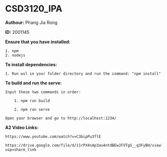 # CSD3120_IPA
**Authour:** Phang Jia Rong

**ID:** 2001145

**Ensure that you have installed:**

    1. npm 
    2. nodejs

**To install dependencies:**

    1. Run wsl in your folder directory and run the command: "npm install"

**To build and run the serve:**
    
    Input these two commands in order:
        
        1. npm run build

        2. npm run serve

    Open your browser and go to http://localhost:1234/

**A2 Video Links:**

    https://www.youtube.com/watch?v=C3bipPu3flE

    https://drive.google.com/file/d/11rPX4sAp3au4ntdBEwJFVTgS__q3FyBH/view?usp=share_link